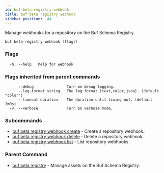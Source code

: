 ```yaml
---
id: buf-beta-registry-webhook
title: buf beta registry webhook
sidebar_position: -44
---
```

Manage webhooks for a repository on the Buf Schema Registry.

```
buf beta registry webhook [flags]
```

### Flags

```
  -h, --help   help for webhook
```

### Flags inherited from parent commands

```
      --debug               Turn on debug logging.
      --log-format string   The log format [text,color,json]. (default "color")
      --timeout duration    The duration until timing out. (default 2m0s)
  -v, --verbose             Turn on verbose mode.
```

### Subcommands

* [buf beta registry webhook create](buf-beta-registry-webhook-create.md)	 - Create a repository webhook.
* [buf beta registry webhook delete](buf-beta-registry-webhook-delete.md)	 - Delete a repository webhook.
* [buf beta registry webhook list](buf-beta-registry-webhook-list.md)	 - List repository webhooks.

### Parent Command

* [buf beta registry](buf-beta-registry.md)	 - Manage assets on the Buf Schema Registry.
